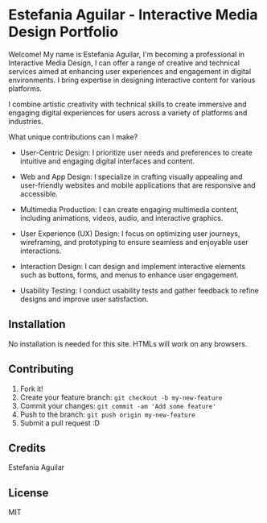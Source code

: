 # Estefania Aguilar - Interactive Media Design Portfolio

Welcome!
My name is Estefania Aguilar, I'm becoming a professional in Interactive Media Design, I can offer a range of creative and technical services aimed at enhancing user experiences and engagement in digital environments. I bring expertise in designing interactive content for various platforms.

I combine artistic creativity with technical skills to create immersive and engaging digital experiences for users across a variety of platforms and industries.

What unique contributions can I make?

* User-Centric Design: I prioritize user needs and preferences to create intuitive and engaging digital interfaces and content.

* Web and App Design: I specialize in crafting visually appealing and user-friendly websites and mobile applications that are responsive and accessible.

* Multimedia Production: I can create engaging multimedia content, including animations, videos, audio, and interactive graphics.

* User Experience (UX) Design: I focus on optimizing user journeys, wireframing, and prototyping to ensure seamless and enjoyable user interactions.

* Interaction Design: I can design and implement interactive elements such as buttons, forms, and menus to enhance user engagement.

* Usability Testing: I conduct usability tests and gather feedback to refine designs and improve user satisfaction.

## Installation

No installation is needed for this site. HTMLs will work on any browsers.

## Contributing

1. Fork it!
2. Create your feature branch: `git checkout -b my-new-feature`
3. Commit your changes: `git commit -am 'Add some feature'`
4. Push to the branch: `git push origin my-new-feature`
5. Submit a pull request :D

## Credits

Estefania Aguilar

## License

MIT